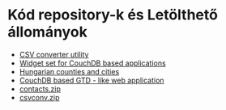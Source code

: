 Kód repository-k és Letölthető állományok
=========================================

* [CSV converter utility](https://github.com/tombenke/csvconv)
* [Widget set for CouchDB based applications](https://github.com/tombenke/widgets)
* [Hungarian counties and cities](https://github.com/tombenke/hunmap)
* [CouchDB based GTD - like web application](https://github.com/tombenke/cogito)
* [contacts.zip](downloads/contacts.zip)
* [csvconv.zip](downloads/csvconv.zip)
